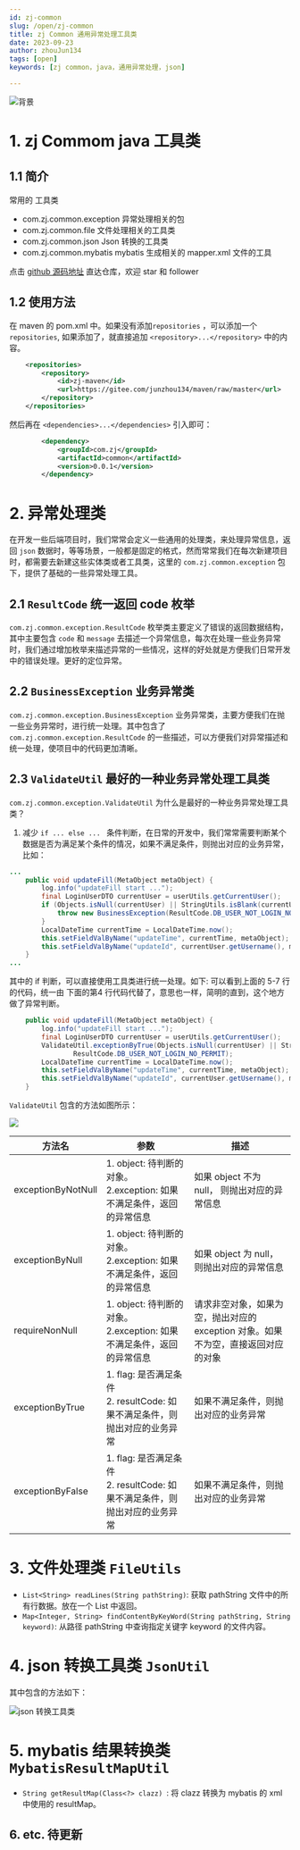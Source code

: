 ```yaml
---
id: zj-common
slug: /open/zj-common
title: zj Common 通用异常处理工具类
date: 2023-09-23
author: zhouJun134
tags: [open]
keywords: [zj common，java，通用异常处理，json]

---
```


![背景](https://img.zbus.top//zbus/blog/202309241756137.webp)

# 1. zj Commom java 工具类

## 1.1 简介

常用的 工具类

+ com.zj.common.exception 异常处理相关的包
+ com.zj.common.file 文件处理相关的工具类
+ com.zj.common.json Json 转换的工具类
+ com.zj.common.mybatis mybatis 生成相关的 mapper.xml 文件的工具

 点击 [github 源码地址](https://github.com/zhoujun134/commom) 直达仓库，欢迎 star 和 follower
## 1.2 使用方法

在 maven 的 pom.xml 中。如果没有添加`repositories` ，可以添加一个 `repositories`, 如果添加了，就直接追加  `<repository>...</repository>` 中的内容。

````xml
    <repositories>
        <repository>
            <id>zj-maven</id>
            <url>https://gitee.com/junzhou134/maven/raw/master</url>
        </repository>
    </repositories>
````

然后再在 `<dependencies>...</dependencies>` 引入即可：

```xml
        <dependency>
            <groupId>com.zj</groupId>
            <artifactId>common</artifactId>
            <version>0.0.1</version>
        </dependency>
```

# 2. 异常处理类

在开发一些后端项目时，我们常常会定义一些通用的处理类，来处理异常信息，返回 `json` 数据时，等等场景，一般都是固定的格式，然而常常我们在每次新建项目时，都需要去新建这些实体类或者工具类，这里的 `com.zj.common.exception` 包下，提供了基础的一些异常处理工具。

## 2.1 `ResultCode` 统一返回 code 枚举

`com.zj.common.exception.ResultCode` 枚举类主要定义了错误的返回数据结构，其中主要包含 `code` 和 `message` 去描述一个异常信息，每次在处理一些业务异常时，我们通过增加枚举来描述异常的一些情况，这样的好处就是方便我们日常开发中的错误处理。更好的定位异常。

## 2.2 `BusinessException` 业务异常类

`com.zj.common.exception.BusinessException` 业务异常类，主要方便我们在抛一些业务异常时，进行统一处理。其中包含了 `com.zj.common.exception.ResultCode` 的一些描述，可以方便我们对异常描述和统一处理，使项目中的代码更加清晰。

## 2.3 `ValidateUtil` 最好的一种业务异常处理工具类

`com.zj.common.exception.ValidateUtil` 为什么是最好的一种业务异常处理工具类？

1. 减少   `if ... else ... ` 条件判断，在日常的开发中，我们常常需要判断某个数据是否为满足某个条件的情况，如果不满足条件，则抛出对应的业务异常，比如：

```java
...
    public void updateFill(MetaObject metaObject) {
        log.info("updateFill start ...");
        final LoginUserDTO currentUser = userUtils.getCurrentUser();
        if (Objects.isNull(currentUser) || StringUtils.isBlank(currentUser.getUsername())) {
            throw new BusinessException(ResultCode.DB_USER_NOT_LOGIN_NO_PERMIT);
        }
        LocalDateTime currentTime = LocalDateTime.now();
        this.setFieldValByName("updateTime", currentTime, metaObject);
        this.setFieldValByName("updateId", currentUser.getUsername(), metaObject);
    }
...
```

其中的 if 判断，可以直接使用工具类进行统一处理。如下: 可以看到上面的 5-7 行的代码，统一由 下面的第4 行代码代替了，意思也一样，简明的直到，这个地方做了异常判断。

```java
    public void updateFill(MetaObject metaObject) {
        log.info("updateFill start ...");
        final LoginUserDTO currentUser = userUtils.getCurrentUser();
        ValidateUtil.exceptionByTrue(Objects.isNull(currentUser) || StringUtils.isBlank(currentUser.getUsername()),
                ResultCode.DB_USER_NOT_LOGIN_NO_PERMIT);
        LocalDateTime currentTime = LocalDateTime.now();
        this.setFieldValByName("updateTime", currentTime, metaObject);
        this.setFieldValByName("updateId", currentUser.getUsername(), metaObject);
    }
```

`ValidateUtil` 包含的方法如图所示：

![](https://img.zbus.top//zbus/blog/202309241756710.webp)

| 方法名             | 参数                                                         | 描述                                                         |
| ------------------ | ------------------------------------------------------------ | ------------------------------------------------------------ |
| exceptionByNotNull | 1. object: 待判断的对象。<br />2.exception:  如果不满足条件，返回的异常信息 | 如果 object 不为 null， 则抛出对应的异常信息                 |
| exceptionByNull    | 1. object: 待判断的对象。<br />2.exception:  如果不满足条件，返回的异常信息 | 如果 object 为 null， 则抛出对应的异常信息                   |
| requireNonNull     | 1. object: 待判断的对象。<br />2.exception:  如果不满足条件，返回的异常信息 | 请求非空对象，如果为空，抛出对应的 exception 对象。如果不为空，直接返回对应的对象 |
| exceptionByTrue    | 1. flag: 是否满足条件 <br />2. resultCode: 如果不满足条件，则抛出对应的业务异常 | 如果不满足条件，则抛出对应的业务异常                         |
| exceptionByFalse   | 1. flag: 是否满足条件 <br />2. resultCode: 如果不满足条件，则抛出对应的业务异常 | 如果不满足条件，则抛出对应的业务异常                         |

# 3.  文件处理类 `FileUtils`

+ `List<String> readLines(String pathString)`: 获取 pathString 文件中的所有行数据。放在一个 List 中返回。
+ `Map<Integer, String> findContentByKeyWord(String pathString, String keyword)`: 从路径 pathString 中查询指定关键字 keyword 的文件内容。

# 4. json 转换工具类 `JsonUtil`

其中包含的方法如下：

![json 转换工具类](https://img.zbus.top//zbus/blog/202309241756314.webp)

# 5. mybatis 结果转换类 `MybatisResultMapUtil`

+ `String getResultMap(Class<?> clazz) `: 将 clazz 转换为 mybatis 的 xml 中使用的 resultMap。



## 6. etc. 待更新
